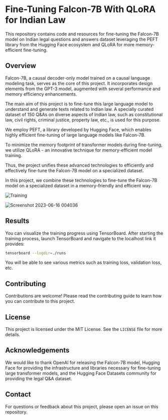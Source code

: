 # Fine-Tuning Falcon-7B With QLoRA for Indian Law

This repository contains code and resources for fine-tuning the Falcon-7B model on Indian legal questions and answers dataset leveraging the PEFT library from the Hugging Face ecosystem and QLoRA for more memory-efficient fine-tuning.

## Overview

Falcon-7B, a causal decoder-only model trained on a causal language modeling task, serves as the core of this project. It incorporates design elements from the GPT-3 model, augmented with several performance and memory efficiency enhancements.

The main aim of this project is to fine-tune this large language model to understand and generate texts related to Indian law. A specially curated dataset of 150 Q&As on diverse aspects of Indian law, such as constitutional law, civil rights, criminal justice, property law, etc., is used for this purpose.

We employ PEFT, a library developed by Hugging Face, which enables highly efficient fine-tuning of large language models like Falcon-7B.

To minimize the memory footprint of transformer models during fine-tuning, we utilize QLoRA - an innovative technique for memory-efficient model training.

Thus, the project unifies these advanced technologies to efficiently and effectively fine-tune the Falcon-7B model on a specialized dataset.

In this project, we combine these technologies to fine-tune the Falcon-7B model on a specialized dataset in a memory-friendly and efficient way.

![Training](https://github.com/NisaarAgharia/Fine-Tuning-Falcon-7B-LLM-Model/assets/22457544/60f1a52d-6e30-42b2-a0dd-d264ab97b97d)

![Screenshot 2023-06-16 004036](https://github.com/NisaarAgharia/Fine-Tuning-Falcon-7B-LLM-Model/assets/22457544/ff584f7f-9961-48d4-8cb5-8f674563e163)


## Results

You can visualize the training progress using TensorBoard. After starting the training process, launch TensorBoard and navigate to the localhost link it provides:

```bash
tensorboard --logdir=./runs
```

You will be able to see various metrics such as training loss, validation loss, etc.

## Contributing

Contributions are welcome! Please read the contributing guide to learn how you can contribute to this project.

## License

This project is licensed under the MIT License. See the `LICENSE` file for more details.

## Acknowledgements

We would like to thank OpenAI for releasing the Falcon-7B model, Hugging Face for providing the infrastructure and libraries necessary for fine-tuning large transformer models, and the Hugging Face Datasets community for providing the legal Q&A dataset.

## Contact

For questions or feedback about this project, please open an issue on this repository.
